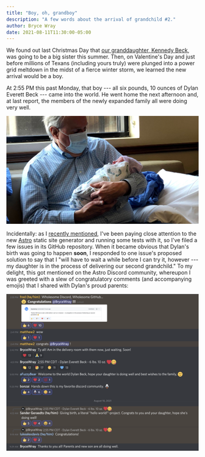 ```yaml
---
title: "Boy, oh, grandboy"
description: "A few words about the arrival of grandchild #2."
author: Bryce Wray
date: 2021-08-11T11:30:00-05:00
---
```


We found out last Christmas Day that [our granddaughter, Kennedy Beck](/posts/2020/03/welcome-sweet-little-early-bird/), was going to be a big sister this summer. Then, on Valentine's Day and just before millions of Texans (including yours truly) were plunged into a power grid meltdown in the midst of a fierce winter storm, we learned the new arrival would be a boy.

At 2:55 PM this past Monday, that boy --- all six pounds, 10 ounces of Dylan Everett Beck --- came into the world. He went home the next afternoon and, at last report, the members of the newly expanded family all were doing very well.

![Bryce Wray holds his grandson, Dylan Everett Beck, shortly after the child’s birth](2021-08-09_BW-holding-Dylan_2978x1675.jpg "I get to hold grandchild #2 about an hour after he was born.<br />Image: Sarah Beck (a/k/a Kennedy’s and Dylan’s mom).")

Incidentally: as I [recently mentioned](/posts/2021/08/gems-in-rough-08/), I've been paying close attention to the new [Astro](https://astro.build) static site generator and running some tests with it, so I've filed a few issues in its GitHub repository. When it became obvious that Dylan's birth was going to happen **soon**, I responded to one issue's proposed solution to say that I "will have to wait a while before I can try it, however --- my daughter is in the process of delivering our second grandchild." To my delight, this got mentioned on the Astro Discord community, whereupon I was greeted with a slew of congratulatory comments (and accompanying emojis) that I shared with Dylan's proud parents:

![Screen capture from a Discord community chat session](Astro-Discord-general_2021-08-09_1794x1462.png)
